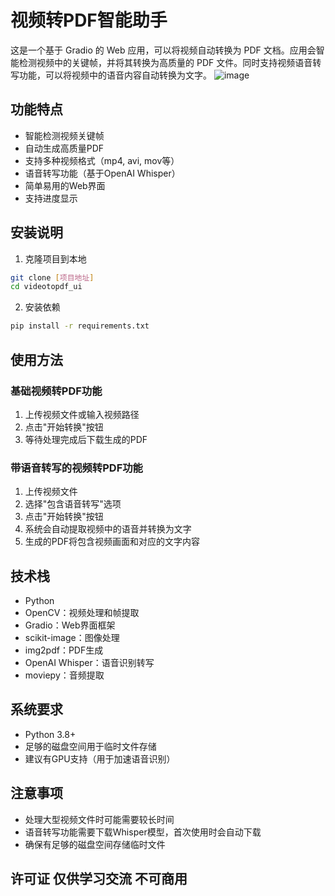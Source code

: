 # 视频转PDF智能助手

这是一个基于 Gradio 的 Web 应用，可以将视频自动转换为 PDF 文档。应用会智能检测视频中的关键帧，并将其转换为高质量的 PDF 文件。同时支持视频语音转写功能，可以将视频中的语音内容自动转换为文字。
![image](https://github.com/user-attachments/assets/e6b797b0-1893-44aa-a70d-22f9052f0268)

## 功能特点

- 智能检测视频关键帧
- 自动生成高质量PDF
- 支持多种视频格式（mp4, avi, mov等）
- 语音转写功能（基于OpenAI Whisper）
- 简单易用的Web界面
- 支持进度显示

## 安装说明

1. 克隆项目到本地
```bash
git clone [项目地址]
cd videotopdf_ui
```

2. 安装依赖
```bash
pip install -r requirements.txt
```

## 使用方法

### 基础视频转PDF功能
1. 上传视频文件或输入视频路径
2. 点击"开始转换"按钮
3. 等待处理完成后下载生成的PDF

### 带语音转写的视频转PDF功能
1. 上传视频文件
2. 选择"包含语音转写"选项
3. 点击"开始转换"按钮
4. 系统会自动提取视频中的语音并转换为文字
5. 生成的PDF将包含视频画面和对应的文字内容

## 技术栈

- Python
- OpenCV：视频处理和帧提取
- Gradio：Web界面框架
- scikit-image：图像处理
- img2pdf：PDF生成
- OpenAI Whisper：语音识别转写
- moviepy：音频提取

## 系统要求

- Python 3.8+
- 足够的磁盘空间用于临时文件存储
- 建议有GPU支持（用于加速语音识别）

## 注意事项

- 处理大型视频文件时可能需要较长时间
- 语音转写功能需要下载Whisper模型，首次使用时会自动下载
- 确保有足够的磁盘空间存储临时文件

## 许可证 仅供学习交流 不可商用
